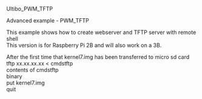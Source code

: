  Ultibo_PWM_TFTP

 Advanced example - PWM_TFTP                                             
                                                                        
 This example shows how to create  webserver and TFTP server with remote shell  
 This version is for Raspberry Pi 2B and will also work on a 3B.                

 After the first time that kernel7.img has been transferred to micro sd card    
 tftp xx.xx.xx.xx < cmdstftp                                                    
 contents of cmdstftp                                                            
 binary                                                                         
 put kernel7.img                                                                
 quit                                                                            
